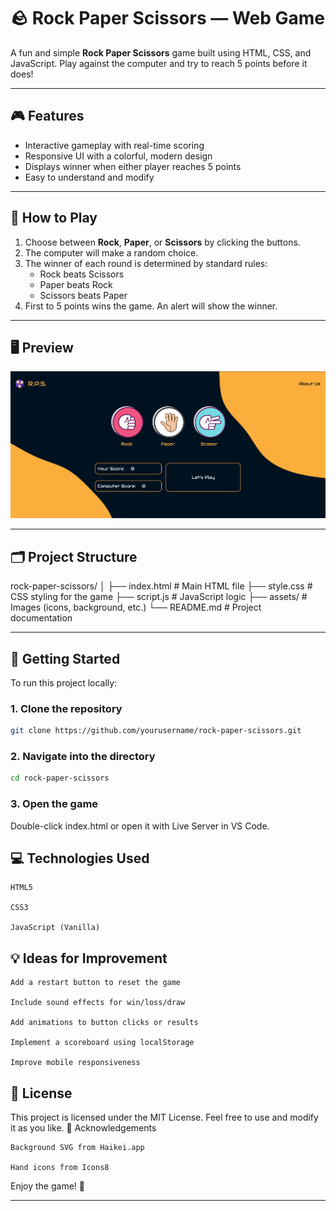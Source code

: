 # 🪨 Rock Paper Scissors — Web Game

A fun and simple **Rock Paper Scissors** game built using HTML, CSS, and JavaScript. Play against the computer and try to reach 5 points before it does!

---

## 🎮 Features

- Interactive gameplay with real-time scoring
- Responsive UI with a colorful, modern design
- Displays winner when either player reaches 5 points
- Easy to understand and modify

---

## 🧩 How to Play

1. Choose between **Rock**, **Paper**, or **Scissors** by clicking the buttons.
2. The computer will make a random choice.
3. The winner of each round is determined by standard rules:
   - Rock beats Scissors
   - Paper beats Rock
   - Scissors beats Paper
4. First to 5 points wins the game. An alert will show the winner.

---

## 🖥️ Preview

![Game Preview](./images/Screenshot%20from%202025-05-31%2023-56-05.png)

---

## 🗂️ Project Structure

rock-paper-scissors/
│
├── index.html # Main HTML file
├── style.css # CSS styling for the game
├── script.js # JavaScript logic
├── assets/ # Images (icons, background, etc.)
└── README.md # Project documentation

---

## 🚀 Getting Started

To run this project locally:

### 1. Clone the repository

```bash
git clone https://github.com/yourusername/rock-paper-scissors.git

```

### 2. Navigate into the directory

```bash
cd rock-paper-scissors

```

### 3. Open the game

Double-click index.html or open it with Live Server in VS Code.

## 💻 Technologies Used

    HTML5

    CSS3

    JavaScript (Vanilla)

## 💡 Ideas for Improvement

    Add a restart button to reset the game

    Include sound effects for win/loss/draw

    Add animations to button clicks or results

    Implement a scoreboard using localStorage

    Improve mobile responsiveness

## 📄 License

This project is licensed under the MIT License.
Feel free to use and modify it as you like.
🙏 Acknowledgements

    Background SVG from Haikei.app

    Hand icons from Icons8

Enjoy the game! 🎉

---
